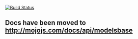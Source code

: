 [![Build Status](https://travis-ci.org/classdojo/mojo-models.svg)](https://travis-ci.org/classdojo/mojo-models)

## Docs have been moved to http://mojojs.com/docs/api/modelsbase
